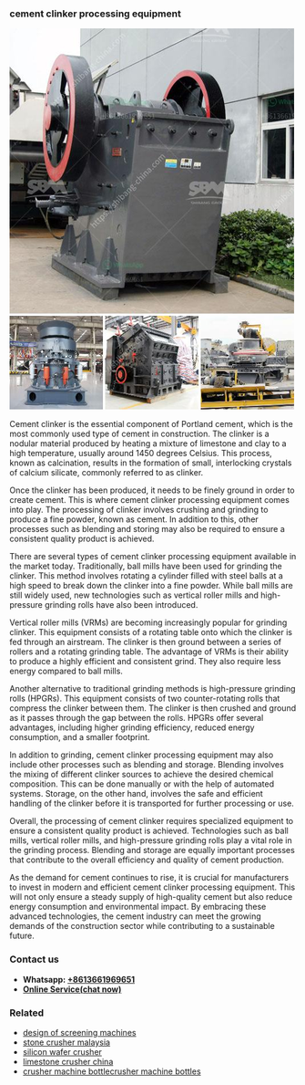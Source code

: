 <h3>cement clinker processing equipment</h3><img src='1702260057.jpg' alt=''><p>Cement clinker is the essential component of Portland cement, which is the most commonly used type of cement in construction. The clinker is a nodular material produced by heating a mixture of limestone and clay to a high temperature, usually around 1450 degrees Celsius. This process, known as calcination, results in the formation of small, interlocking crystals of calcium silicate, commonly referred to as clinker.</p><p>Once the clinker has been produced, it needs to be finely ground in order to create cement. This is where cement clinker processing equipment comes into play. The processing of clinker involves crushing and grinding to produce a fine powder, known as cement. In addition to this, other processes such as blending and storing may also be required to ensure a consistent quality product is achieved.</p><p>There are several types of cement clinker processing equipment available in the market today. Traditionally, ball mills have been used for grinding the clinker. This method involves rotating a cylinder filled with steel balls at a high speed to break down the clinker into a fine powder. While ball mills are still widely used, new technologies such as vertical roller mills and high-pressure grinding rolls have also been introduced.</p><p>Vertical roller mills (VRMs) are becoming increasingly popular for grinding clinker. This equipment consists of a rotating table onto which the clinker is fed through an airstream. The clinker is then ground between a series of rollers and a rotating grinding table. The advantage of VRMs is their ability to produce a highly efficient and consistent grind. They also require less energy compared to ball mills.</p><p>Another alternative to traditional grinding methods is high-pressure grinding rolls (HPGRs). This equipment consists of two counter-rotating rolls that compress the clinker between them. The clinker is then crushed and ground as it passes through the gap between the rolls. HPGRs offer several advantages, including higher grinding efficiency, reduced energy consumption, and a smaller footprint.</p><p>In addition to grinding, cement clinker processing equipment may also include other processes such as blending and storage. Blending involves the mixing of different clinker sources to achieve the desired chemical composition. This can be done manually or with the help of automated systems. Storage, on the other hand, involves the safe and efficient handling of the clinker before it is transported for further processing or use.</p><p>Overall, the processing of cement clinker requires specialized equipment to ensure a consistent quality product is achieved. Technologies such as ball mills, vertical roller mills, and high-pressure grinding rolls play a vital role in the grinding process. Blending and storage are equally important processes that contribute to the overall efficiency and quality of cement production.</p><p>As the demand for cement continues to rise, it is crucial for manufacturers to invest in modern and efficient cement clinker processing equipment. This will not only ensure a steady supply of high-quality cement but also reduce energy consumption and environmental impact. By embracing these advanced technologies, the cement industry can meet the growing demands of the construction sector while contributing to a sustainable future.</p><h3>Contact us</h3><ul><li><strong>Whatsapp:&nbsp;<a href="https://wa.me/8613661969651">+8613661969651</a></strong></li><li><a href="https://swt.shibang-china.com/?git&amp;zhl&amp;cement clinker processing equipment"><strong>Online Service(chat now)</strong></a></li></ul><h3>Related</h3><ul><li><a href='design of screening machines.md'>design of screening machines</a></li><li><a href='stone crusher malaysia.md'>stone crusher malaysia</a></li><li><a href='silicon wafer crusher.md'>silicon wafer crusher</a></li><li><a href='limestone crusher china.md'>limestone crusher china</a></li><li><a href='crusher machine bottlecrusher machine bottles.md'>crusher machine bottlecrusher machine bottles</a></li></ul>